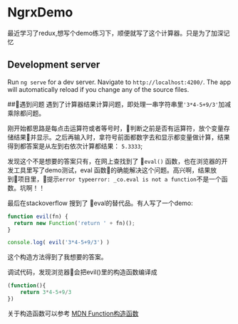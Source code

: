 # NgrxDemo

 最近学习了redux,想写个demo练习下，顺便就写了这个计算器。只是为了加深记忆

## Development server

Run `ng serve` for a dev server. Navigate to `http://localhost:4200/`. The app will automatically reload if you change any of the source files.

##遇到问题
遇到了计算器结果计算问题，即处理一串字符串里`'3*4-5+9/3'`加减乘除都问题。

刚开始都思路是每点击运算符或者等号时，判断之前是否有运算符，放个变量存储结果并显示。之后再输入时，拿符号前面都数字去和显示都变量做计算，结果得到都答案是从左到右依次计算都结果： `5.3333`;

发现这个不是想要的答案只有，在网上查找到了 `eval()` 函数，也在浏览器的开发工具里写了demo测试，eval 函数的确能解决这个问题。高兴啊，结果放到项目里，提示`error typeerror: _co.eval is not a function`不是一个函数。坑啊！！

最后在stackoverflow 搜到了 eval的替代品。有人写了一个demo:
```javascript
function evil(fn) {
  return new Function('return ' + fn)();
}

console.log( evil('3*4-5+9/3') )

```
这个构造方法得到了我想要的答案。

调试代码，发现浏览器会把evil()里的构造函数编译成

```javascript
(function(){
    return 3*4-5+9/3
})

```

关于构造函数可以参考 [MDN Function构造函数]('https://developer.mozilla.org/zh-CN/docs/Web/JavaScript/Reference/Global_Objects/Function', 'MDN Function')